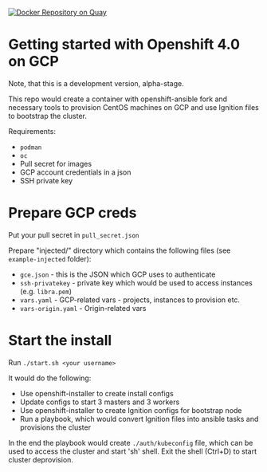 [![Docker Repository on Quay](https://quay.io/repository/vrutkovs/openshift-40-centos/status "Docker Repository on Quay")](https://quay.io/repository/vrutkovs/openshift-40-centos)

# Getting started with Openshift 4.0 on GCP

Note, that this is a development version, alpha-stage.

This repo would create a container with openshift-ansible fork and necessary tools to provision CentOS machines on GCP and
use Ignition files to bootstrap the cluster.

Requirements:
* `podman`
* `oc`
* Pull secret for images
* GCP account credentials in a json
* SSH private key

# Prepare GCP creds
Put your pull secret in `pull_secret.json`

Prepare "injected/" directory which contains the following files (see `example-injected` folder):
* `gce.json` - this is the JSON which GCP uses to authenticate
* `ssh-privatekey` - private key which would be used to access instances (e.g. `libra.pem`)
* `vars.yaml` - GCP-related vars - projects, instances to provision etc.
* `vars-origin.yaml` - Origin-related vars

# Start the install
Run `./start.sh <your username>`

It would do the following:
* Use openshift-installer to create install configs
* Update configs to start 3 masters and 3 workers
* Use openshift-installer to create Ignition configs for bootstrap node
* Run a playbook, which would convert Ignition files into ansible tasks and provisions the cluster

In the end the playbook would create `./auth/kubeconfig` file, which can be used to access the cluster
and start 'sh' shell.
Exit the shell (Ctrl+D) to start cluster deprovision.
